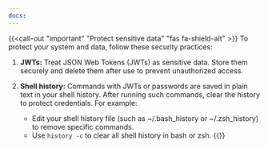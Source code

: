 ```yaml
---
docs: 
---
```


{{<call-out "important" "Protect sensitive data" "fas fa-shield-alt" >}}
To protect your system and data, follow these security practices:
 
1. **JWTs:** Treat JSON Web Tokens (JWTs) as sensitive data. Store them securely and delete them after use to prevent unauthorized access.
 
2. **Shell history:** Commands with JWTs or passwords are saved in plain text in your shell history. After running such commands, clear the history to protect credentials. For example:
   - Edit your shell history file (such as ~/.bash_history or ~/.zsh_history) to remove specific commands.
   - Use `history -c` to clear all shell history in bash or zsh.
{{</call-out>}}
